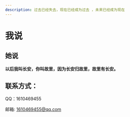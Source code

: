 ```yaml
---
description: 过去已经失去，现在已经成为过去 ，未来已经成为现在
---
```


# 我说

## 她说 

**以后我叫长安，你叫故里，因为长安归故里，故里有长安。**

## 联系方式：

QQ：1610469455

邮箱: 1610469455@qq.com



